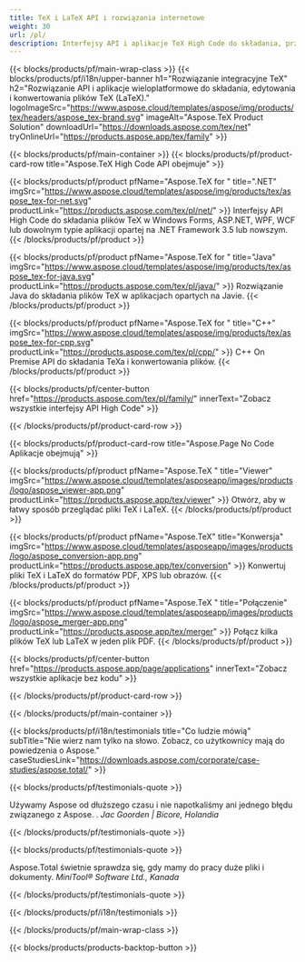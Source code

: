 ```yaml
---
title: TeX i LaTeX API i rozwiązania internetowe
weight: 30
url: /pl/
description: Interfejsy API i aplikacje TeX High Code do składania, przetwarzania i konwertowania dokumentów TeX. To rozwiązanie obsługuje również PDF, EPS, SVG i większość formatów graficznych jako formaty wyjściowe.
---
```


{{< blocks/products/pf/main-wrap-class >}}
{{< blocks/products/pf/i18n/upper-banner h1="Rozwiązanie integracyjne TeX" h2="Rozwiązanie API i aplikacje wieloplatformowe do składania, edytowania i konwertowania plików TeX (LaTeX)." logoImageSrc="https://www.aspose.cloud/templates/aspose/img/products/tex/headers/aspose_tex-brand.svg" imageAlt="Aspose.TeX Product Solution" downloadUrl="https://downloads.aspose.com/tex/net" tryOnlineUrl="https://products.aspose.app/tex/family" >}}

{{< blocks/products/pf/main-container >}}
{{< blocks/products/pf/product-card-row title="Aspose.TeX High Code API obejmuje" >}}

{{< blocks/products/pf/product pfName="Aspose.TeX for " title=".NET" imgSrc="https://www.aspose.cloud/templates/aspose/img/products/tex/aspose_tex-for-net.svg" productLink="https://products.aspose.com/tex/pl/net/" >}}
Interfejsy API High Code do składania plików TeX w Windows Forms, ASP.NET, WPF, WCF lub dowolnym typie aplikacji opartej na .NET Framework 3.5 lub nowszym.
{{< /blocks/products/pf/product >}}

{{< blocks/products/pf/product pfName="Aspose.TeX for " title="Java" imgSrc="https://www.aspose.cloud/templates/aspose/img/products/tex/aspose_tex-for-java.svg" productLink="https://products.aspose.com/tex/pl/java/" >}}
Rozwiązanie Java do składania plików TeX w aplikacjach opartych na Javie.
{{< /blocks/products/pf/product >}}

{{< blocks/products/pf/product pfName="Aspose.TeX for " title="C++" imgSrc="https://www.aspose.cloud/templates/aspose/img/products/tex/aspose_tex-for-cpp.svg" productLink="https://products.aspose.com/tex/pl/cpp/" >}}
C++ On Premise API do składania TeXa i konwertowania plików.
{{< /blocks/products/pf/product >}}

{{< blocks/products/pf/center-button href="https://products.aspose.com/tex/pl/family/" innerText="Zobacz wszystkie interfejsy API High Code" >}}

{{< /blocks/products/pf/product-card-row >}}

{{< blocks/products/pf/product-card-row title="Aspose.Page No Code Aplikacje obejmują" >}}

{{< blocks/products/pf/product pfName="Aspose.TeX " title="Viewer" imgSrc="https://www.aspose.cloud/templates/asposeapp/images/products/logo/aspose_viewer-app.png" productLink="https://products.aspose.app/tex/viewer" >}}
Otwórz, aby w łatwy sposób przeglądać pliki TeX i LaTeX.
{{< /blocks/products/pf/product >}}

{{< blocks/products/pf/product pfName="Aspose.TeX" title="Konwersja" imgSrc="https://www.aspose.cloud/templates/asposeapp/images/products/logo/aspose_conversion-app.png" productLink="https://products.aspose.app/tex/conversion" >}}
Konwertuj pliki TeX i LaTeX do formatów PDF, XPS lub obrazów.
{{< /blocks/products/pf/product >}}

{{< blocks/products/pf/product pfName="Aspose.TeX " title="Połączenie" imgSrc="https://www.aspose.cloud/templates/asposeapp/images/products/logo/aspose_merger-app.png" productLink="https://products.aspose.app/tex/merger" >}}
Połącz kilka plików TeX lub LaTeX w jeden plik PDF.
{{< /blocks/products/pf/product >}}

{{< blocks/products/pf/center-button href="https://products.aspose.app/page/applications" innerText="Zobacz wszystkie aplikacje bez kodu" >}}

{{< /blocks/products/pf/product-card-row >}}

{{< /blocks/products/pf/main-container >}}

{{< blocks/products/pf/i18n/testimonials title="Co ludzie mówią" subTitle="Nie wierz nam tylko na słowo. Zobacz, co użytkownicy mają do powiedzenia o Aspose." caseStudiesLink="https://downloads.aspose.com/corporate/case-studies/aspose.total/" >}}

{{< blocks/products/pf/testimonials-quote >}}
<p class="first">
 Używamy Aspose od dłuższego czasu i nie napotkaliśmy ani jednego błędu związanego z Aspose. .
 <em>
  Jac Goorden | Bicore, Holandia
 </em>
</p>

{{< /blocks/products/pf/testimonials-quote >}}

{{< blocks/products/pf/testimonials-quote >}}
<p class="second">
 Aspose.Total świetnie sprawdza się, gdy mamy do pracy duże pliki i dokumenty.
 <em>
  MiniTool® Software Ltd., Kanada
 </em>
</p>

{{< /blocks/products/pf/testimonials-quote >}}

{{< /blocks/products/pf/i18n/testimonials >}}

{{< /blocks/products/pf/main-wrap-class >}}

{{< blocks/products/products-backtop-button >}}